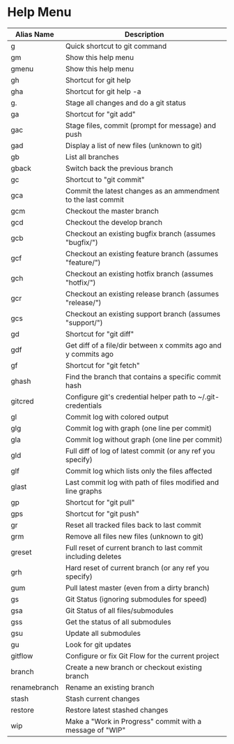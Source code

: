 # Help Menu

| Alias Name    | Description                                                    |
| ------------- | -------------------------------------------------------------- |
| g             | Quick shortcut to git command                                  |
| gm            | Show this help menu                                            |
| gmenu         | Show this help menu                                            |
| gh            | Shortcut for git help                                          |
| gha           | Shortcut for git help -a                                       |
| g.            | Stage all changes and do a git status                          |
| ga            | Shortcut for "git add"                                         |
| gac           | Stage files, commit (prompt for message) and push              |
| gad           | Display a list of new files (unknown to git)                   |
| gb            | List all branches                                              |
| gback         | Switch back the previous branch                                |
| gc            | Shortcut to "git commit"                                       |
| gca           | Commit the latest changes as an ammendment to the last commit  |
| gcm           | Checkout the master branch                                     |
| gcd           | Checkout the develop branch                                    |
| gcb           | Checkout an existing bugfix branch (assumes "bugfix/")         |
| gcf           | Checkout an existing feature branch (assumes "feature/")       |
| gch           | Checkout an existing hotfix branch (assumes "hotfix/")         |
| gcr           | Checkout an existing release branch (assumes "release/")       |
| gcs           | Checkout an existing support branch (assumes "support/")       |
| gd            | Shortcut for "git diff"                                        |
| gdf           | Get diff of a file/dir between x commits ago and y commits ago |
| gf            | Shortcut for "git fetch"                                       |
| ghash         | Find the branch that contains a specific commit hash           |
| gitcred       | Configure git's credential helper path to ~/.git-credentials   |
| gl            | Commit log with colored output                                 |
| glg           | Commit log with graph (one line per commit)                    |
| gla           | Commit log without graph (one line per commit)                 |
| gld           | Full diff of log of latest commit (or any ref you specify)     |
| glf           | Commit log which lists only the files affected                 |
| glast         | Last commit log with path of files modified and line graphs    |
| gp            | Shortcut for "git pull"                                        |
| gps           | Shortcut for "git push"                                        |
| gr            | Reset all tracked files back to last commit                    |
| grm           | Remove all files new files (unknown to git)                    |
| greset        | Full reset of current branch to last commit including deletes  |
| grh           | Hard reset of current branch (or any ref you specify)          |
| gum           | Pull latest master (even from a dirty branch)                  |
| gs            | Git Status (ignoring submodules for speed)                     |
| gsa           | Git Status of all files/submodules                             |
| gss           | Get the status of all submodules                               |
| gsu           | Update all submodules                                          |
| gu            | Look for git updates                                           |
| gitflow       | Configure or fix Git Flow for the current project              |
| branch        | Create a new branch or checkout existing branch                |
| renamebranch  | Rename an existing branch                                      |
| stash         | Stash current changes                                          |
| restore       | Restore latest stashed changes                                 |
| wip           | Make a "Work in Progress" commit with a message of "WIP"       |

